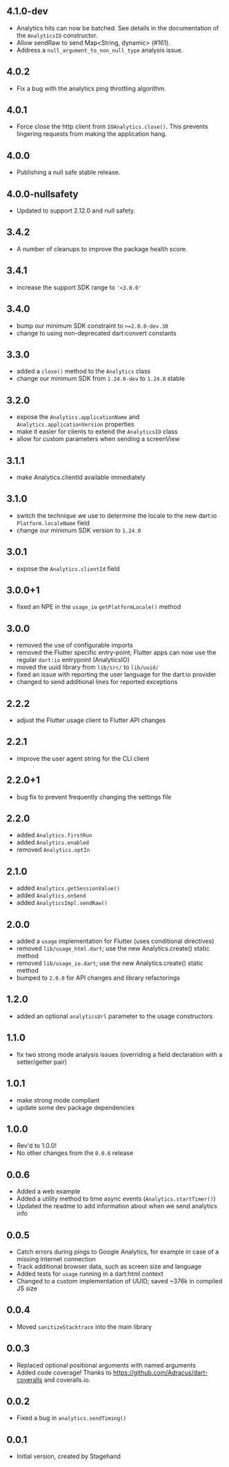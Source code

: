 ## 4.1.0-dev
- Analytics hits can now be batched. See details in the documentation of the
  `AnalyticsIO` constructor.
- Allow sendRaw to send Map<String, dynamic> (#161).
- Address a `null_argument_to_non_null_type` analysis issue.

## 4.0.2
- Fix a bug with the analytics ping throttling algorithm.

## 4.0.1
- Force close the http client from `IOAnalytics.close()`.
  This prevents lingering requests from making the application hang.

## 4.0.0
- Publishing a null safe stable release.

## 4.0.0-nullsafety
- Updated to support 2.12.0 and null safety.

## 3.4.2
- A number of cleanups to improve the package health score.

## 3.4.1
- increase the support SDK range to `'<3.0.0'`

## 3.4.0
- bump our minimum SDK constraint to `>=2.0.0-dev.30`
- change to using non-deprecated dart:convert constants

## 3.3.0
- added a `close()` method to the `Analytics` class
- change our minimum SDK from `1.24.0-dev` to `1.24.0` stable

## 3.2.0
- expose the `Analytics.applicationName` and `Analytics.applicationVersion`
  properties
- make it easier for clients to extend the `AnalyticsIO` class
- allow for custom parameters when sending a screenView

## 3.1.1
- make Analytics.clientId available immediately

## 3.1.0
- switch the technique we use to determine the locale to the new dart:io
  `Platform.localeName` field
- change our minimum SDK version to `1.24.0`

## 3.0.1
- expose the `Analytics.clientId` field

## 3.0.0+1
- fixed an NPE in the `usage_io` `getPlatformLocale()` method

## 3.0.0
- removed the use of configurable imports
- removed the Flutter specific entry-point; Flutter apps can now use the
  regular `dart:io` entrypoint (AnalyticsIO)
- moved the uuid library from `lib/src/` to `lib/uuid/`
- fixed an issue with reporting the user language for the dart:io provider
- changed to send additional lines for reported exceptions

## 2.2.2
- adjust the Flutter usage client to Flutter API changes

## 2.2.1
- improve the user agent string for the CLI client

## 2.2.0+1
- bug fix to prevent frequently changing the settings file

## 2.2.0
- added `Analytics.firstRun`
- added `Analytics.enabled`
- removed `Analytics.optIn`

## 2.1.0
- added `Analytics.getSessionValue()`
- added `Analytics.onSend`
- added `AnalyticsImpl.sendRaw()`

## 2.0.0
- added a `usage` implementation for Flutter (uses conditional directives)
- removed `lib/usage_html.dart`; use the new Analytics.create() static method
- removed `lib/usage_io.dart`; use the new Analytics.create() static method
- bumped to `2.0.0` for API changes and library refactorings

## 1.2.0
- added an optional `analyticsUrl` parameter to the usage constructors

## 1.1.0
- fix two strong mode analysis issues (overriding a field declaration with a
  setter/getter pair)

## 1.0.1
- make strong mode compliant
- update some dev package dependencies

## 1.0.0
- Rev'd to 1.0.0!
- No other changes from the `0.0.6` release

## 0.0.6
- Added a web example
- Added a utility method to time async events (`Analytics.startTimer()`)
- Updated the readme to add information about when we send analytics info

## 0.0.5

- Catch errors during pings to Google Analytics, for example in case of a
  missing internet connection
- Track additional browser data, such as screen size and language
- Added tests for `usage` running in a dart:html context
- Changed to a custom implementation of UUID; saved ~376k in compiled JS size

## 0.0.4

- Moved `sanitizeStacktrace` into the main library

## 0.0.3

- Replaced optional positional arguments with named arguments
- Added code coverage! Thanks to https://github.com/Adracus/dart-coveralls and
  coveralls.io.

## 0.0.2

- Fixed a bug in `analytics.sendTiming()`

## 0.0.1

- Initial version, created by Stagehand
